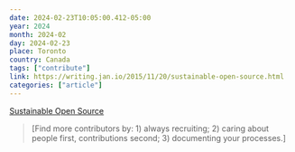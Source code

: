 ```yaml
---
date: 2024-02-23T10:05:00.412-05:00
year: 2024
month: 2024-02
day: 2024-02-23
place: Toronto
country: Canada
tags: ["contribute"]
link: https://writing.jan.io/2015/11/20/sustainable-open-source.html
categories: ["article"]
---
```

[Sustainable Open Source](https://writing.jan.io/2015/11/20/sustainable-open-source.html)

> [Find more contributors by: 1) always recruiting; 2) caring about people first, contributions second; 3) documenting your processes.]
